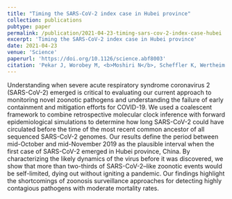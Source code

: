 ```yaml
---
title: "Timing the SARS-CoV-2 index case in Hubei province"
collection: publications
pubtype: paper
permalink: /publication/2021-04-23-timing-sars-cov-2-index-case-hubei
excerpt: 'Timing the SARS-CoV-2 index case in Hubei province'
date: 2021-04-23
venue: 'Science'
paperurl: 'https://doi.org/10.1126/science.abf8003'
citation: 'Pekar J, Worobey M, <b>Moshiri N</b>, Scheffler K, Wertheim JO (2021). "Timing the SARS-CoV-2 index case in Hubei province." <i>Science</i>. 372(6540):412–417. <a href="https://doi.org/10.1126/science.abf8003" target="_blank">doi:10.1126/science.abf8003</a>'
---
```

Understanding when severe acute respiratory syndrome coronavirus 2 (SARS-CoV-2) emerged is critical to evaluating our current approach to monitoring novel zoonotic pathogens and understanding the failure of early containment and mitigation efforts for COVID-19. We used a coalescent framework to combine retrospective molecular clock inference with forward epidemiological simulations to determine how long SARS-CoV-2 could have circulated before the time of the most recent common ancestor of all sequenced SARS-CoV-2 genomes. Our results define the period between mid-October and mid-November 2019 as the plausible interval when the first case of SARS-CoV-2 emerged in Hubei province, China. By characterizing the likely dynamics of the virus before it was discovered, we show that more than two-thirds of SARS-CoV-2–like zoonotic events would be self-limited, dying out without igniting a pandemic. Our findings highlight the shortcomings of zoonosis surveillance approaches for detecting highly contagious pathogens with moderate mortality rates.
